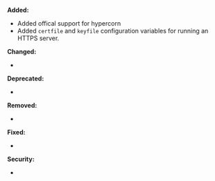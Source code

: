 **Added:**

* Added offical support for hypercorn
* Added `certfile` and `keyfile` configuration variables
  for running an HTTPS server.

**Changed:**

* <news item>

**Deprecated:**

* <news item>

**Removed:**

* <news item>

**Fixed:**

* <news item>

**Security:**

* <news item>
